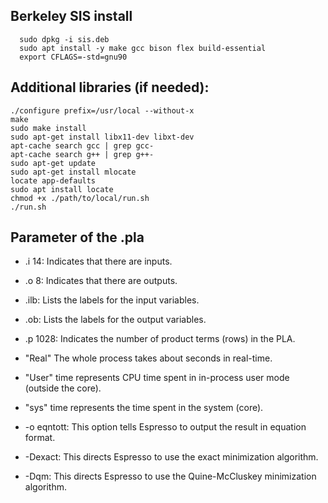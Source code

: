 
##  Berkeley SIS install
```shell
  sudo dpkg -i sis.deb
  sudo apt install -y make gcc bison flex build-essential
  export CFLAGS=-std=gnu90
```
## Additional libraries (if needed):
```shell
./configure prefix=/usr/local --without-x
make
sudo make install
sudo apt-get install libx11-dev libxt-dev
apt-cache search gcc | grep gcc-
apt-cache search g++ | grep g++-
sudo apt-get update
sudo apt-get install mlocate
locate app-defaults
sudo apt install locate
chmod +x ./path/to/local/run.sh
./run.sh
```
## Parameter of the .pla
- .i 14: Indicates that there are inputs.
- .o 8: Indicates that there are outputs.
- .ilb: Lists the labels for the input variables.
- .ob: Lists the labels for the output variables.
- .p 1028: Indicates the number of product terms (rows) in the PLA.

- "Real" The whole process takes about seconds in real-time.
- "User" time represents CPU time spent in in-process user mode (outside the core).
- "sys" time represents the time spent in the system (core).

- -o eqntott: This option tells Espresso to output the result in equation format.
- -Dexact: This directs Espresso to use the exact minimization algorithm.
- -Dqm: This directs Espresso to use the Quine-McCluskey minimization algorithm.

